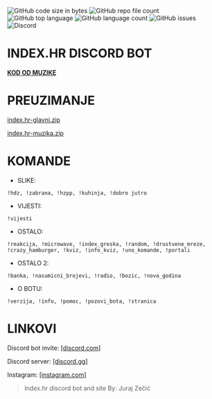 ![GitHub code size in bytes](https://img.shields.io/github/languages/code-size/jurajzecic/discord-bot-index.hr) ![GitHub repo file count](https://img.shields.io/github/directory-file-count/jurajzecic/discord-bot-index.hr) ![GitHub top language](https://img.shields.io/github/languages/top/jurajzecic/discord-bot-index.hr) ![GitHub language count](https://img.shields.io/github/languages/count/jurajzecic/discord-bot-index.hr) ![GitHub issues](https://img.shields.io/github/issues/jurajzecic/discord-bot-index.hr) ![Discord](https://img.shields.io/discord/756215790960771222)
# INDEX.HR DISCORD BOT
 
**[ KOD OD MUZIKE](https://github.com/jurajzecic/discord-bot-index.hr/tree/index.hr-muzika "MAPA DO MUZIKE")**
 
 # 	PREUZIMANJE
 
[index.hr-glavni.zip](https://github.com/jurajzecic/discord-bot-index.hr/archive/refs/heads/index.hr-glavni.zip "index.hr-glavni.zip")

[index.hr-muzika.zip](https://github.com/jurajzecic/discord-bot-index.hr/archive/refs/heads/index.hr-muzika.zip "index.hr-muzika.zip")

 # KOMANDE

 - SLIKE:

`!hdz, !zabrana, !hzpp, !kuhinja, !dobro jutro`

 - VIJESTI:

`!vijesti`

 - OSTALO:

`!reakcija, !microwave, !index_greska, !random, !drustvene_mreze, !crazy_hamburger, !kviz, !info_kviz, !uno_komande, !portali`

 - OSTALO 2:

`!banka, !nasumicni_brojevi, !radio, !bozic, !nova_godina`

 - O BOTU:

`!verzija, !info, !pomoc, !pozovi_bota, !stranica`

# LINKOVI

Discord bot invite: [[discord.com]](https://discord.com/oauth2/authorize?client_id=814612109077512213&scope=bot&permissions=8 "[discord.com]")

Discord server: [[discord.gg]](https://discord.gg/VSHdKBRKZT "[discord.gg]")

Instagram: [[instagram.com]](https://www.instagram.com/juraj.zecic/ "[instagram.com]")


> Index.hr discord bot and site By: Juraj Zečić
